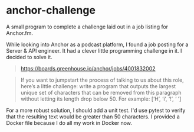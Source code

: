 # anchor-challenge
A small program to complete a challenge laid out in a job listing for Anchor.fm.

While looking into Anchor as a podcast platform, I found a job posting for a
Server & API engineer. It had a clever little programming challenge in it. I
decided to solve it.


> https://boards.greenhouse.io/anchor/jobs/4001832002

>If you want to jumpstart the process of talking to us about this role, here’s a little challenge: write a program that outputs the largest unique set of characters that can be removed from this paragraph without letting its length drop below 50. For example: [‘H’, ‘i’, ‘!’, ‘ ’]

For a more robust solution, I should add a unit test. I'd use pytest to verify
that the resulting text would be greater than 50 characters. I provided a Docker file because I do all my work in Docker now.
